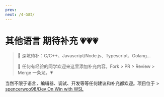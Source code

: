 ```yaml
---
prev:
next: /4-GUI/
---
```


# 其他语言 期待补充 💗💗💗

> 💨 深坑待补：C/C++、Javascript/Node.js、Typescript、Golang...
> 
> 💨 任何有经验的同学欢迎来这里添加补充内容。Fork > PR > Review > Merge 一条龙。💗

当然不限于语言，编辑器、调试、开发等等任何建议和补充都欢迎。项目位于 > [spencerwoo98/Dev On Win with WSL](https://github.com/spencerwoo98/Dev-on-Windows-with-WSL)